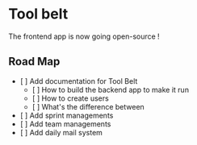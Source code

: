 # Tool belt

The frontend app is now going open-source !

## Road Map

- [ ] Add documentation for Tool Belt
  - [ ] How to build the backend app to make it run
  - [ ] How to create users
  - [ ] What's the difference between
- [ ] Add sprint managements
- [ ] Add team managements
- [ ] Add daily mail system
